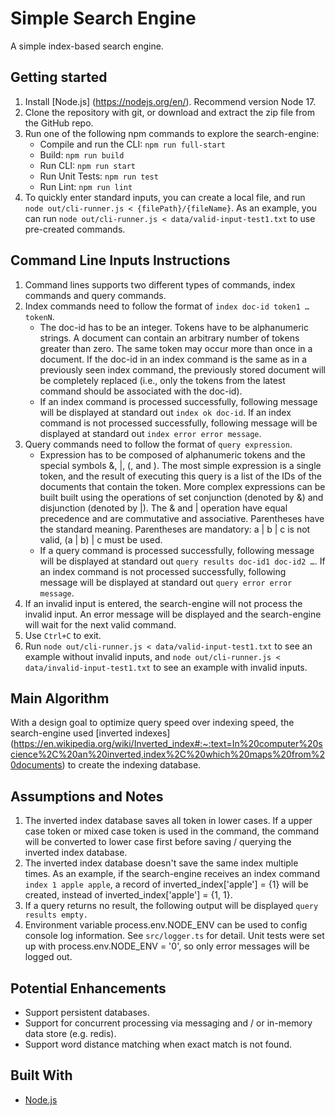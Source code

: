 # Simple Search Engine
A simple index-based search engine.

## Getting started
1. Install [Node.js] (https://nodejs.org/en/). Recommend version Node 17.
2. Clone the repository with git, or download and extract the zip file from the GitHub repo.
3. Run one of the following npm commands to explore the search-engine:
    - Compile and run the CLI: `npm run full-start`
    - Build: `npm run build`
    - Run CLI: `npm run start`
    - Run Unit Tests: `npm run test`
    - Run Lint: `npm run lint`
4. To quickly enter standard inputs, you can create a local file, and run `node out/cli-runner.js < {filePath}/{fileName}`. As an example, you can run `node out/cli-runner.js < data/valid-input-test1.txt` to use pre-created commands.

## Command Line Inputs Instructions
1. Command lines supports two different types of commands, index commands and query commands.
2. Index commands need to follow the format of `index doc-id token1 … tokenN`. 
    - The doc-id has to be an integer. Tokens have to be alphanumeric strings. A document can contain an arbitrary number of tokens greater than zero. The same token may occur more than once in a document. If the doc-id in an index command is the same as in a previously seen index command, the previously stored document will be completely replaced (i.e., only the tokens from the latest command should be associated with the doc-id).
    - If an index command is processed successfully, following message will be displayed at standard out `index ok doc-id`. If an index command is not processed successfully, following message will be displayed at standard out `index error error message`.
3. Query commands need to follow the format of `query expression`. 
    - Expression has to be composed of alphanumeric tokens and the special symbols &, |, (, and ). The most simple expression is a single token, and the result of executing this query is a list of the IDs of the documents that contain the token. More complex expressions can be built built using the operations of set conjunction (denoted by &) and disjunction (denoted by |). The & and | operation have equal precedence and are commutative and associative. Parentheses have the standard meaning. Parentheses are mandatory: a | b | c is not valid, (a | b) | c must be used.
    - If a query command is processed successfully, following message will be displayed at standard out `query results doc-id1 doc-id2 …`. If an index command is not processed successfully, following message will be displayed at standard out `query error error message`.
4. If an invalid input is entered, the search-engine will not process the invalid input. An error message will be displayed and the search-engine will wait for the next valid command.
5. Use `Ctrl+C` to exit.
6. Run `node out/cli-runner.js < data/valid-input-test1.txt` to see an example without invalid inputs, and `node out/cli-runner.js < data/invalid-input-test1.txt` to see an example with invalid inputs.

## Main Algorithm
With a design goal to optimize query speed over indexing speed, the search-engine used [inverted indexes] (https://en.wikipedia.org/wiki/Inverted_index#:~:text=In%20computer%20science%2C%20an%20inverted,index%2C%20which%20maps%20from%20documents) to create the indexing database.

## Assumptions and Notes
1. The inverted index database saves all token in lower cases. If a upper case token or mixed case token is used in the command, the command will be converted to lower case first before saving / querying the inverted index database.
2. The inverted index database doesn't save the same index multiple times. As an example, if the search-engine receives an index command `index 1 apple apple`, a record of inverted_index['apple'] = {1} will be created, instead of inverted_index['apple'] = {1, 1}.
3. If a query returns no result, the following output will be displayed `query results empty.`
4. Environment variable process.env.NODE_ENV can be used to config console log information. See `src/logger.ts` for detail. Unit tests were set up with process.env.NODE_ENV = '0', so only error messages will be logged out.

## Potential Enhancements
- Support persistent databases.
- Support for concurrent processing via messaging and / or in-memory data store (e.g. redis).
- Support word distance matching when exact match is not found.

## Built With
- [Node.js](https://nodejs.org/en/)